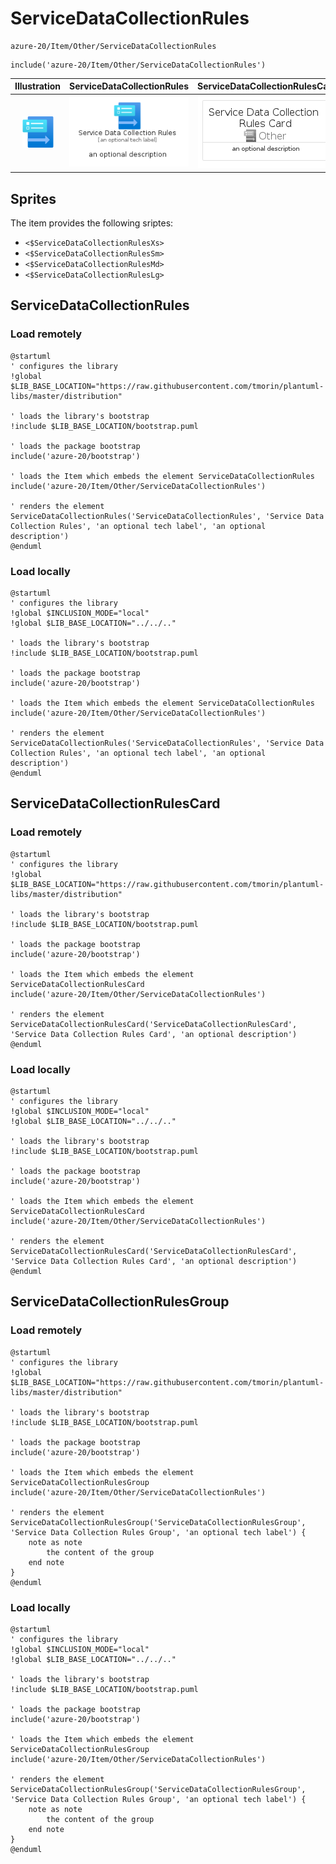 # ServiceDataCollectionRules


```text
azure-20/Item/Other/ServiceDataCollectionRules
```

```text
include('azure-20/Item/Other/ServiceDataCollectionRules')
```



| Illustration | ServiceDataCollectionRules | ServiceDataCollectionRulesCard | ServiceDataCollectionRulesGroup |
| :---: | :---: | :---: | :---: |
| ![illustration for Illustration](../../../azure-20/Item/Other/ServiceDataCollectionRules.png) | ![illustration for ServiceDataCollectionRules](../../../azure-20/Item/Other/ServiceDataCollectionRules.Local.png) | ![illustration for ServiceDataCollectionRulesCard](../../../azure-20/Item/Other/ServiceDataCollectionRulesCard.Local.png) | ![illustration for ServiceDataCollectionRulesGroup](../../../azure-20/Item/Other/ServiceDataCollectionRulesGroup.Local.png) |



## Sprites
The item provides the following sriptes:

- `<$ServiceDataCollectionRulesXs>`
- `<$ServiceDataCollectionRulesSm>`
- `<$ServiceDataCollectionRulesMd>`
- `<$ServiceDataCollectionRulesLg>`





## ServiceDataCollectionRules

### Load remotely
```plantuml
@startuml
' configures the library
!global $LIB_BASE_LOCATION="https://raw.githubusercontent.com/tmorin/plantuml-libs/master/distribution"

' loads the library's bootstrap
!include $LIB_BASE_LOCATION/bootstrap.puml

' loads the package bootstrap
include('azure-20/bootstrap')

' loads the Item which embeds the element ServiceDataCollectionRules
include('azure-20/Item/Other/ServiceDataCollectionRules')

' renders the element
ServiceDataCollectionRules('ServiceDataCollectionRules', 'Service Data Collection Rules', 'an optional tech label', 'an optional description')
@enduml
```

### Load locally
```plantuml
@startuml
' configures the library
!global $INCLUSION_MODE="local"
!global $LIB_BASE_LOCATION="../../.."

' loads the library's bootstrap
!include $LIB_BASE_LOCATION/bootstrap.puml

' loads the package bootstrap
include('azure-20/bootstrap')

' loads the Item which embeds the element ServiceDataCollectionRules
include('azure-20/Item/Other/ServiceDataCollectionRules')

' renders the element
ServiceDataCollectionRules('ServiceDataCollectionRules', 'Service Data Collection Rules', 'an optional tech label', 'an optional description')
@enduml
```

## ServiceDataCollectionRulesCard

### Load remotely
```plantuml
@startuml
' configures the library
!global $LIB_BASE_LOCATION="https://raw.githubusercontent.com/tmorin/plantuml-libs/master/distribution"

' loads the library's bootstrap
!include $LIB_BASE_LOCATION/bootstrap.puml

' loads the package bootstrap
include('azure-20/bootstrap')

' loads the Item which embeds the element ServiceDataCollectionRulesCard
include('azure-20/Item/Other/ServiceDataCollectionRules')

' renders the element
ServiceDataCollectionRulesCard('ServiceDataCollectionRulesCard', 'Service Data Collection Rules Card', 'an optional description')
@enduml
```

### Load locally
```plantuml
@startuml
' configures the library
!global $INCLUSION_MODE="local"
!global $LIB_BASE_LOCATION="../../.."

' loads the library's bootstrap
!include $LIB_BASE_LOCATION/bootstrap.puml

' loads the package bootstrap
include('azure-20/bootstrap')

' loads the Item which embeds the element ServiceDataCollectionRulesCard
include('azure-20/Item/Other/ServiceDataCollectionRules')

' renders the element
ServiceDataCollectionRulesCard('ServiceDataCollectionRulesCard', 'Service Data Collection Rules Card', 'an optional description')
@enduml
```

## ServiceDataCollectionRulesGroup

### Load remotely
```plantuml
@startuml
' configures the library
!global $LIB_BASE_LOCATION="https://raw.githubusercontent.com/tmorin/plantuml-libs/master/distribution"

' loads the library's bootstrap
!include $LIB_BASE_LOCATION/bootstrap.puml

' loads the package bootstrap
include('azure-20/bootstrap')

' loads the Item which embeds the element ServiceDataCollectionRulesGroup
include('azure-20/Item/Other/ServiceDataCollectionRules')

' renders the element
ServiceDataCollectionRulesGroup('ServiceDataCollectionRulesGroup', 'Service Data Collection Rules Group', 'an optional tech label') {
    note as note
        the content of the group
    end note
}
@enduml
```

### Load locally
```plantuml
@startuml
' configures the library
!global $INCLUSION_MODE="local"
!global $LIB_BASE_LOCATION="../../.."

' loads the library's bootstrap
!include $LIB_BASE_LOCATION/bootstrap.puml

' loads the package bootstrap
include('azure-20/bootstrap')

' loads the Item which embeds the element ServiceDataCollectionRulesGroup
include('azure-20/Item/Other/ServiceDataCollectionRules')

' renders the element
ServiceDataCollectionRulesGroup('ServiceDataCollectionRulesGroup', 'Service Data Collection Rules Group', 'an optional tech label') {
    note as note
        the content of the group
    end note
}
@enduml
```

